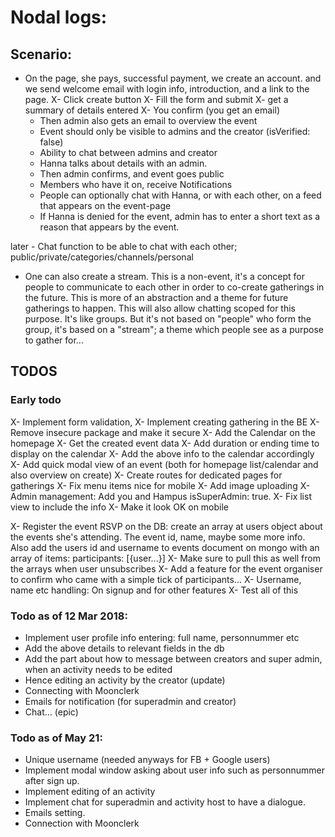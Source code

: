 # Nodal logs:

## Scenario:
- On the page, she pays, successful payment, we create an account. and we send welcome email with login info, introduction, and a link to the page.
	X- Click create button
	X- Fill the form and submit
	X- get a summary of details entered
	X- You confirm (you get an email)
	- Then admin also gets an email to overview the event
	- Event should only be visible to admins and the creator (isVerified: false)
	- Ability to chat between admins and creator
	- Hanna talks about details with an admin.
	- Then admin confirms, and event goes public 
	- Members who have it on, receive Notifications
	- People can optionally chat with Hanna, or with each other, on a feed that appears on the event-page
	- If Hanna is denied for the event, admin has to enter a short text as a reason that appears by the event.

later	- Chat function to be able to chat with each other; public/private/categories/channels/personal

- One can also create a stream. This is a non-event, it's a concept for people to communicate to each other
 in order to co-create gatherings in the future. This is more of an abstraction and a theme for future
  gatherings to happen. This will also allow chatting scoped for this purpose. It's like groups. But it's
   not based on "people" who form the group, it's based on a "stream"; a theme which people see as a
    purpose to gather for...


## TODOS
### Early todo
X- Implement form validation,
X- Implement creating gathering in the BE
X- Remove insecure package and make it secure
X- Add the Calendar on the homepage 
X- Get the created event data
X- Add duration or ending time to display on the calendar
X- Add the above info to the calendar accordingly
X- Add quick modal view of an event (both for homepage list/calendar and also overview on create)
X- Create routes for dedicated pages for gatherings
X- Fix menu items nice for mobile
X- Add image uploading
X- Admin management: Add you and Hampus isSuperAdmin: true.
X- Fix list view to include the info
X- Make it look OK on mobile

X- Register the event RSVP on the DB: create an array at users object about the events she's attending. The event id, name, maybe some more info. Also add the users id and username to events document on mongo with an array of items: participants: [{user...}]
X- Make sure to pull this as well from the arrays when user unsubscribes
X- Add a feature for the event organiser to confirm who came with a simple tick of participants... 
X- Username, name etc handling: On signup and for other features
X- Test all of this

### Todo as of 12 Mar 2018:
- Implement user profile info entering: full name, personnummer etc
- Add the above details to relevant fields in the db
- Add the part about how to message between creators and super admin, when an activity needs to be edited  
- Hence editing an activity by the creator (update)
- Connecting with Moonclerk 
- Emails for notification (for superadmin and creator)
- Chat... (epic)

### Todo as of May 21:
- Unique username (needed anyways for FB + Google users)
- Implement modal window asking about user info such as personnummer after sign up.
- Implement editing of an activity
- Implement chat for superadmin and activity host to have a dialogue.
- Emails setting.
- Connection with Moonclerk 



